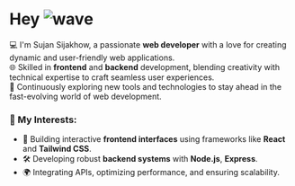 # Hey ![wave](https://github.com/user-attachments/assets/19188b8b-f17e-4af8-8e53-4b6940447c37)


💻 I'm Sujan Sijakhow, a passionate **web developer** with a love for creating dynamic and user-friendly web applications.  
🌐 Skilled in **frontend** and **backend** development, blending creativity with technical expertise to craft seamless user experiences.  
🚀 Continuously exploring new tools and technologies to stay ahead in the fast-evolving world of web development.  



### 🌟 My Interests:
- 🎨 Building interactive **frontend interfaces** using frameworks like **React** and **Tailwind CSS**.
- 🛠️ Developing robust **backend systems** with **Node.js**, **Express**.
- 🌍 Integrating APIs, optimizing performance, and ensuring scalability.


